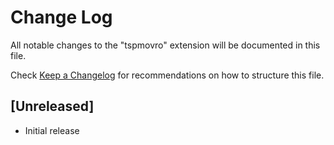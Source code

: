 # Change Log

All notable changes to the "tspmovro" extension will be documented in this file.

Check [Keep a Changelog](http://keepachangelog.com/) for recommendations on how to structure this file.

## [Unreleased]

- Initial release